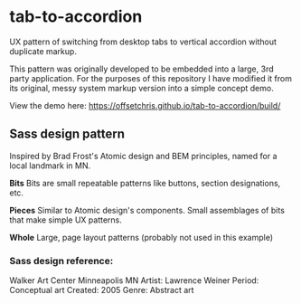 # tab-to-accordion
UX pattern of switching from desktop tabs to vertical accordion without duplicate markup.

This pattern was originally developed to be embedded into a large, 3rd party application. For the purposes of this repository I have modified it from its original, messy system markup version into a simple concept demo. 
 
View the demo here: https://offsetchris.github.io/tab-to-accordion/build/

## Sass design pattern
Inspired by Brad Frost's Atomic design and BEM principles, named for a local landmark in MN. 

**Bits**
Bits are small repeatable patterns like buttons, section designations, etc. 

**Pieces**
Similar to Atomic design's components. Small assemblages of bits that make simple UX patterns.

**Whole**
Large, page layout patterns (probably not used in this example)

### Sass design reference:
Walker Art Center Minneapolis MN
Artist: Lawrence Weiner
Period: Conceptual art
Created: 2005
Genre: Abstract art